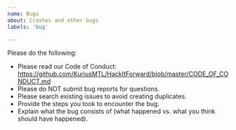 ```yaml
---
name: Bugs
about: Crashes and other bugs
labels: 'bug'

---
```


Please do the following:
- Please read our Code of Conduct: https://github.com/KuriusMTL/HackItForward/blob/master/CODE_OF_CONDUCT.md
- Please do NOT submit bug reports for questions.
- Please search existing issues to avoid creating duplicates.
- Provide the steps you took to encounter the bug.
- Explain what the bug consists of (what happened vs. what you think should have happened).
